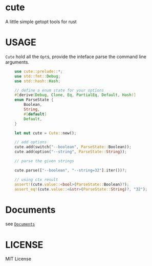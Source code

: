 # cute
A little simple getopt tools for rust

# USAGE

`Cute` hold all the `Opt`s, provide the inteface parse the command line arguments.

```rust
    use cute::prelude::*;
    use std::fmt::Debug;
    use std::hash::Hash;

    // define a enum state for your options
    #[derive(Debug, Clone, Eq, PartialEq, Default, Hash)]
    enum ParseState {
        Boolean,
        String,
        #[default]
        Default,
    }

    let mut cute = Cute::new();

    // add options
    cute.add(switch("--boolean", ParseState::Boolean));
    cute.add(option("--string", ParseState::String));

    // parse the given strings

    cute.parse(["--boolean", "--string=32"].iter())?;

    // using ctx result
    assert!(cute.value::<bool>(ParseState::Boolean)?);
    assert_eq!(cute.value::<&str>(ParseState::String)?, "32");
```

# Documents

see [`Documents`](https://araraloren.github.io/cuteopt/)

# LICENSE
MIT License
